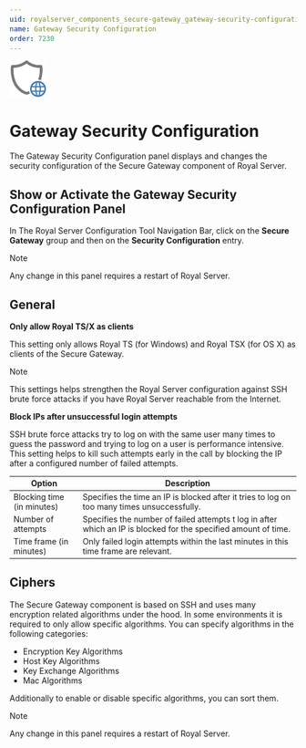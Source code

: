 ```yaml
---
uid: royalserver_components_secure-gateway_gateway-security-configuration
name: Gateway Security Configuration
order: 7230
---
```


<img src="/r2022/images/RoyalServer/Svg/SVG_SecurityConfiguration_32.svg" class="icon-left icon-lg" alt="" />

# Gateway Security Configuration

The Gateway Security Configuration panel displays and changes the security configuration of the Secure Gateway component of Royal Server.

## Show or Activate the Gateway Security Configuration Panel

In The Royal Server Configuration Tool Navigation Bar, click on the **Secure Gateway** group and then on the **Security Configuration** entry.

> [!NOTE]
> Any change in this panel requires a restart of Royal Server.

## General

**Only allow Royal TS/X as clients**

This setting only allows Royal TS (for Windows) and Royal TSX (for OS X) as clients of the Secure Gateway.

> [!NOTE]
> This settings helps strengthen the Royal Server configuration against SSH brute force attacks if you have Royal Server reachable from the Internet.

**Block IPs after unsuccessful login attempts**

SSH brute force attacks try to log on with the same user many times to guess the password and trying to log on a user is performance intensive. This setting helps to kill such attempts early in the call by blocking the IP after a configured number of failed attempts.

| Option                     | Description                                                                                                     |
| -------------------------- | --------------------------------------------------------------------------------------------------------------- |
| Blocking time (in minutes) | Specifies the time an IP is blocked after it tries to log on too many times unsuccessfully.                     |
| Number of attempts         | Specifies the number of failed attempts t log in after which an IP is blocked for the specified amount of time. |
| Time frame (in minutes)    | Only failed login attempts within the last minutes in this time frame are relevant.                             |

## Ciphers

The Secure Gateway component is based on SSH and uses many encryption related algorithms under the hood. In some environments it is required to only allow specific
algorithms. You can specify algorithms in the following categories:

- Encryption Key Algorithms
- Host Key Algorithms
- Key Exchange Algorithms
- Mac Algorithms

Additionally to enable or disable specific algorithms, you can sort them.

> [!NOTE]
> Any change in this panel requires a restart of Royal Server.
